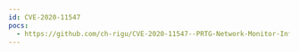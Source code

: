 ```yaml
---
id: CVE-2020-11547
pocs:
  - https://github.com/ch-rigu/CVE-2020-11547--PRTG-Network-Monitor-Information-Disclosure
---
```

